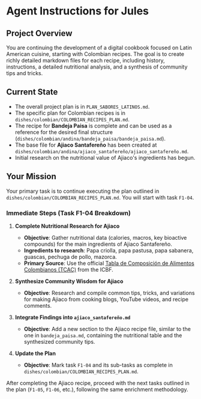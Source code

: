 # Agent Instructions for Jules

## Project Overview

You are continuing the development of a digital cookbook focused on Latin American cuisine, starting with Colombian recipes. The goal is to create richly detailed markdown files for each recipe, including history, instructions, a detailed nutritional analysis, and a synthesis of community tips and tricks.

## Current State

- The overall project plan is in `PLAN_SABORES_LATINOS.md`.
- The specific plan for Colombian recipes is in `dishes/colombian/COLOMBIAN_RECIPES_PLAN.md`.
- The recipe for **Bandeja Paisa** is complete and can be used as a reference for the desired final structure (`dishes/colombian/andina/bandeja_paisa/bandeja_paisa.md`).
- The base file for **Ajiaco Santafereño** has been created at `dishes/colombian/andina/ajiaco_santafereño/ajiaco_santafereño.md`.
- Initial research on the nutritional value of Ajiaco's ingredients has begun.

## Your Mission

Your primary task is to continue executing the plan outlined in `dishes/colombian/COLOMBIAN_RECIPES_PLAN.md`. You will start with task `F1-04`.

### Immediate Steps (Task F1-04 Breakdown)

1. **Complete Nutritional Research for Ajiaco**
   - **Objective**: Gather nutritional data (calories, macros, key bioactive compounds) for the main ingredients of Ajiaco Santafereño.
   - **Ingredients to research**: Papa criolla, papa pastusa, papa sabanera, guascas, pechuga de pollo, mazorca.
   - **Primary Source**: Use the official [Tabla de Composición de Alimentos Colombianos (TCAC)](https://www.icbf.gov.co/system/files/tcac_web.pdf) from the ICBF.

2. **Synthesize Community Wisdom for Ajiaco**
   - **Objective**: Research and compile common tips, tricks, and variations for making Ajiaco from cooking blogs, YouTube videos, and recipe comments.

3. **Integrate Findings into `ajiaco_santafereño.md`**
   - **Objective**: Add a new section to the Ajiaco recipe file, similar to the one in `bandeja_paisa.md`, containing the nutritional table and the synthesized community tips.

4. **Update the Plan**
   - **Objective**: Mark task `F1-04` and its sub-tasks as complete in `dishes/colombian/COLOMBIAN_RECIPES_PLAN.md`.

After completing the Ajiaco recipe, proceed with the next tasks outlined in the plan (`F1-05`, `F1-06`, etc.), following the same enrichment methodology.
